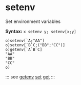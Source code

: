 # setenv

Set environment variables

**Syntax:** ```x setenv y; setenv[x;y]```

```o
o)setenv[`A;"AA"]
o)setenv[`B`C;("BB";"CC")]
o)getenv[`A`B`C]
"AA"
"BB"
"CC"
o)
```

::: see
[getenv](/verbs/system/getenv.md)
[set](/verbs/file/set.md)
[get](/verbs/file/get.md)
:::

